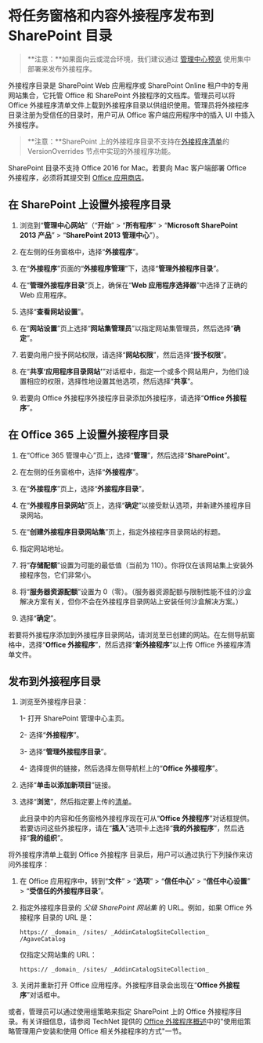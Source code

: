 ﻿
# <a name="publish-task-pane-and-content-addins-to-a-sharepoint-catalog"></a>将任务窗格和内容外接程序发布到 SharePoint 目录

>**注意：**如果面向云或混合环境，我们建议通过 [管理中心预览](https://support.office.com/en-ie/article/Deploy-Office-Add-ins-in-the-Office-365-new-Admin-Center-737e8c86-be63-44d7-bf02-492fa7cd9c3f?ui=en-US&rs=en-IE&ad=IE) 使用集中部署来发布外接程序。

外接程序目录是 SharePoint Web 应用程序或 SharePoint Online 租户中的专用网站集合，它托管 Office 和 SharePoint 外接程序的文档库。管理员可以将 Office 外接程序清单文件上载到外接程序目录以供组织使用。管理员将外接程序目录注册为受信任的目录时，用户可从 Office 客户端应用程序中的插入 UI 中插入外接程序。

>**注意：**SharePoint 上的外接程序目录不支持在[外接程序清单](../overview/add-in-manifests.md)的 VersionOverrides 节点中实现的外接程序功能。

SharePoint 目录不支持 Office 2016 for Mac。若要向 Mac 客户端部署 Office 外接程序，必须将其提交到 [Office 应用商店](http://msdn.microsoft.com/library/ff075782-1303-4517-91cc-b3d730e9b9ae%28Office.15%29.aspx)。   

## <a name="to-set-up-an-addin-catalog-on-sharepoint"></a>在 SharePoint 上设置外接程序目录

1. 浏览到“**管理中心网站**”（“**开始**” > “**所有程序**” > “**Microsoft SharePoint 2013 产品**” > “**SharePoint 2013 管理中心**”）。
    
2. 在左侧的任务窗格中，选择“**外接程序**”。
    
3. 在“**外接程序**”页面的“**外接程序管理**”下，选择“**管理外接程序目录**”。
    
4. 在“**管理外接程序目录**”页上，确保在“**Web 应用程序选择器**”中选择了正确的 Web 应用程序。
    
5. 选择“**查看网站设置**”。
    
6. 在“**网站设置**”页上选择“**网站集管理员**”以指定网站集管理员，然后选择“**确定**”。
    
7. 若要向用户授予网站权限，请选择“**网站权限**”，然后选择“**授予权限**”。
    
8. 在“**共享‘应用程序目录网站’**”对话框中，指定一个或多个网站用户，为他们设置相应的权限，选择性地设置其他选项，然后选择“**共享**”。
    
9. 若要向 Office 外接程序外接程序目录添加外接程序，请选择“**Office 外接程序**”。

## <a name="to-set-up-an-addin-catalog-on-office-365"></a>在 Office 365 上设置外接程序目录

1. 在“Office 365 管理中心”页上，选择“**管理**”，然后选择“**SharePoint**”。
    
2. 在左侧的任务窗格中，选择“**外接程序**”。
    
3. 在“**外接程序**”页上，选择“**外接程序目录**”。
    
4. 在“**外接程序目录网站**”页上，选择“**确定**”以接受默认选项，并新建外接程序目录网站。
    
5. 在“**创建外接程序目录网站集**”页上，指定外接程序目录网站的标题。
    
6. 指定网站地址。
    
7. 将“**存储配额**”设置为可能的最低值（当前为 110）。你将仅在该网站集上安装外接程序包，它们非常小。
    
8. 将“**服务器资源配额**”设置为 0（零）。（服务器资源配额与限制性能不佳的沙盒解决方案有关，但你不会在外接程序目录网站上安装任何沙盒解决方案。）
    
9. 选择“**确定**”。
    
若要将外接程序添加到外接程序目录网站，请浏览至已创建的网站。在左侧导航窗格中，选择“**Office 外接程序**”，然后选择“**新外接程序**”以上传 Office 外接程序清单文件。    

## <a name="publish-to-an-addin-catalog"></a>发布到外接程序目录


1. 浏览至外接程序目录：

    1- 打开 SharePoint 管理中心主页。
    
    2- 选择“**外接程序**”。
    
    3- 选择“**管理外接程序目录**”。
    
    4- 选择提供的链接，然后选择左侧导航栏上的“**Office 外接程序**”。
    
2. 选择“**单击以添加新项目**”链接。
    
3. 选择“**浏览**”，然后指定要上传的[清单](../../docs/overview/add-in-manifests.md)。
    
    此目录中的内容和任务窗格外接程序现在可从“**Office 外接程序**”对话框提供。若要访问这些外接程序，请在“**插入**”选项卡上选择“**我的外接程序**”，然后选择“**我的组织**”。
    
将外接程序清单上载到 Office 外接程序 目录后，用户可以通过执行下列操作来访问外接程序：


1. 在 Office 应用程序中，转到“**文件**” > “**选项**” > “**信任中心**” > “**信任中心设置**” > “**受信任的外接程序目录**”。
    
2. 指定外接程序目录的 _父级 SharePoint 网站集_ 的 URL。例如，如果 Office 外接程序 目录的 URL 是：
    
    `https:// _domain_ /sites/ _AddinCatalogSiteCollection_ /AgaveCatalog`
    
    仅指定父网站集的 URL：
    
    `https:// _domain_ /sites/ _AddinCatalogSiteCollection_`
    
3. 关闭并重新打开 Office 应用程序。外接程序目录会出现在“**Office 外接程序**”对话框中。
    
或者，管理员可以通过使用组策略来指定 SharePoint 上的 Office 外接程序目录。有关详细信息，请参阅 TechNet 提供的 [Office 外接程序概述](https://technet.microsoft.com/en-us/library/jj219429.aspx)中的"使用组策略管理用户安装和使用 Office 相关外接程序的方式"一节。

